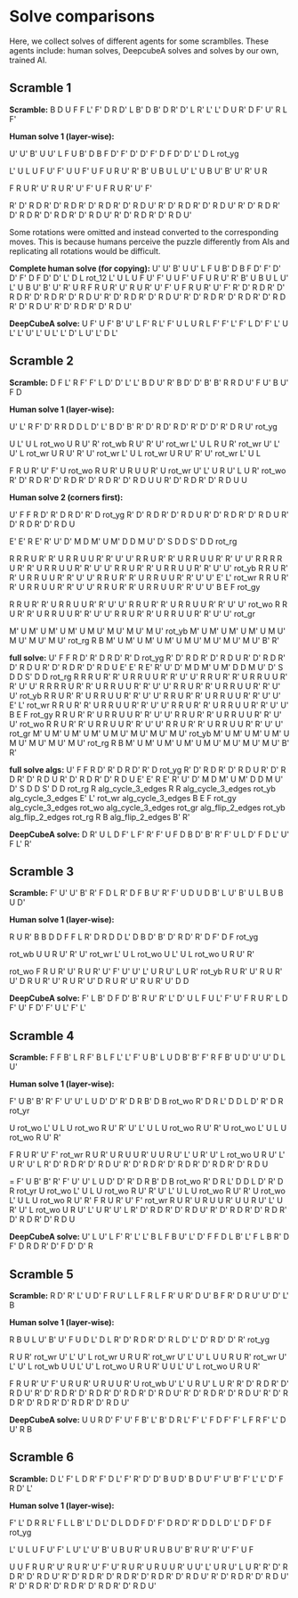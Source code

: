 # Solve comparisons
Here, we collect solves of different agents for some scramblles. These agents include: human solves, DeepcubeA solves and solves by our own, trained AI.

## Scramble 1
**Scramble:**
B D U F F L' F' D R D' L B' D B' D R' D' L R' L' L' D U R' D F' U' R L F'

**Human solve 1 (layer-wise):**
<!-- solve white layer -->
U' U' B' U U' L F U B' D B F D' F' D' D' F' D F D' D' L' D L rot_yg
<!-- solve middle edges -->
L' U L U F U' F' U U F' U F U R U' R' B' U B U L U' L' U B U' B' U' R' U R
<!-- solve yellow edges -->
F R U R' U' R U R' U' F' U F R U R' U' F'
<!-- solve yellow corners -->
R' D' R D R' D' R D R' D' R D R' D' R D U'
R' D' R D R' D' R D U'
R' D' R D R' D' R D R' D' R D R' D' R D U'
R' D' R D R' D' R D U'

Some rotations were omitted and instead converted to the corresponding moves. This is because humans perceive the puzzle differently from AIs and replicating all rotations would be difficult.

**Complete human solve (for copying):**
U' U' B' U U' L F U B' D B F D' F' D' D' F' D F D' D' L' D L rot_12 L' U L U F U' F' U U F' U F U R U' R' B' U B U L U' L' U B U' B' U' R' U R F R U R' U' R U R' U' F' U F R U R' U' F' R' D' R D R' D' R D R' D' R D R' D' R D U' R' D' R D R' D' R D U' R' D' R D R' D' R D R' D' R D R' D' R D U' R' D' R D R' D' R D U'


**DeepCubeA solve:**
U F' U F' B' U' L F' R L' F' U L U R L F' F' L' F' L D' F' L' U L' L' U' L' U L' L' D' L U' L' D L'

## Scramble 2
**Scramble:**
D F L' R F' F' L D' D' L' L' B D U' R' B D' D' B' B' R R D U' F U' B U' F D

**Human solve 1 (layer-wise):**
<!-- layer 1 -->
U' L' R F' D' R R D D L D' L' B D' B' R' D' R D' R D' R' D' D' R' D R U' rot_yg
<!-- layer 2 -->
U L' U L rot_wo U R U' R' rot_wb R U' R' U' rot_wr L' U L R U R' rot_wr U' L' U' L rot_wr U R U' R' U' rot_wr L' U L rot_wr U R U' R' U' rot_wr L' U L
<!-- layer 3 -->
F R U R' U' F' U rot_wo R U R' U R U U R' U rot_wr U' L' U R U' L U R' rot_wo R' D' R D R' D' R D R' D' R D R' D' R D U U R' D' R D R' D' R D U U

**Human solve 2 (corners first):**
<!-- corners -->
U' F F R D' R' D R D' R' D rot_yg R' D' R D R' D' R D U R' D' R D R' D' R D U R' D' R D R' D' R D U
<!-- yellow layer -->
E' E' R E' R' U' D' M D M' U M' D D M U' D' S D D S' D D rot_rg
<!-- layer 2 -->
R R R U R' R' U R R U U R' R' U' U' R R U R' R' U R R U U R' R' U' U' R R R R U R' R' U R R U U R' R' U' U' R R U R' R' U R R U U R' R' U' U' rot_yb R R U R' R' U R R U U R' R' U' U' R R U R' R' U R R U U R' R' U' U' E' L' rot_wr R R U R' R' U R R U U R' R' U' U' R R U R' R' U R R U U R' R' U' U' B E F rot_gy
<!-- layer 3 -->
R R U R' R' U R R U U R' R' U' U' R R U R' R' U R R U U R' R' U' U' rot_wo R R U R' R' U R R U U R' R' U' U' R R U R' R' U R R U U R' R' U' U' rot_gr
<!-- orient edges -->
M' U M' U M' U M' U M U' M U' M U' M U' rot_yb M' U M' U M' U M' U M U' M U' M U' M U' rot_rg R B M' U M' U M' U M' U M U' M U' M U' M U' B' R'

**full solve:**
U' F F R D' R' D R D' R' D rot_yg R' D' R D R' D' R D U R' D' R D R' D' R D U R' D' R D R' D' R D U E' E' R E' R' U' D' M D M' U M' D D M U' D' S D D S' D D rot_rg R R R U R' R' U R R U U R' R' U' U' R R U R' R' U R R U U R' R' U' U' R R R R U R' R' U R R U U R' R' U' U' R R U R' R' U R R U U R' R' U' U' rot_yb R R U R' R' U R R U U R' R' U' U' R R U R' R' U R R U U R' R' U' U' E' L' rot_wr R R U R' R' U R R U U R' R' U' U' R R U R' R' U R R U U R' R' U' U' B E F rot_gy R R U R' R' U R R U U R' R' U' U' R R U R' R' U R R U U R' R' U' U' rot_wo R R U R' R' U R R U U R' R' U' U' R R U R' R' U R R U U R' R' U' U' rot_gr M' U M' U M' U M' U M U' M U' M U' M U' rot_yb M' U M' U M' U M' U M U' M U' M U' M U' rot_rg R B M' U M' U M' U M' U M U' M U' M U' M U' B' R'

**full solve algs:**
U' F F R D' R' D R D' R' D rot_yg R' D' R D R' D' R D U R' D' R D R' D' R D U R' D' R D R' D' R D U E' E' R E' R' U' D' M D M' U M' D D M U' D' S D D S' D D rot_rg R alg_cycle_3_edges R R alg_cycle_3_edges rot_yb alg_cycle_3_edges E' L' rot_wr alg_cycle_3_edges B E F rot_gy alg_cycle_3_edges rot_wo alg_cycle_3_edges rot_gr alg_flip_2_edges rot_yb alg_flip_2_edges rot_rg R B alg_flip_2_edges B' R'


**DeepCubeA solve:**
D R' U L D F' L F' R' F' U F D B D' B' R' F' U L D' F D L' U' F L' R'

## Scramble 3
**Scramble:**
F' U' U' B' R' F D L R' D F B U' R' F' U D U D B' L U' B' U L B U B U D'

**Human solve 1 (layer-wise):**
<!-- layer 1 -->
R U R' B B D D F F L R' D R D D L' D B D' B' D' R D' R' D F' D F rot_yg
<!-- layer 2 -->
rot_wb U U R U' R' U' rot_wr L' U L rot_wo U L' U L rot_wo U R U' R'
<!-- layer 3 -->
rot_wo F R U R' U' R U R' U' F' U' U' L' U R U' L U R' rot_yb R U R' U' R U R' U' D R U R' U' R U R' U' D R U R' U' R U R' U' D D

**DeepCubeA solve:**
F' L B' D F D' B' R U' R' L' D' U L F U L' F' U' F R U R' L D F' U' F D' F' U L' F' L'

## Scramble 4
**Scramble:**
F F B' L R F' B L F L' L' F' U B' L U D B' B' F' R F B' U D' U' U' D L U'

**Human solve 1 (layer-wise):**
<!-- layer 1 -->
F' U B' B' R' F' U' U' L U D' D' R' D R B' D B rot_wo R' D R L' D D L D' R' D R rot_yr
<!-- layer 2 -->
U rot_wo L' U L U rot_wo R U' R' U' L' U L U rot_wo R U' R' U rot_wo L' U L U rot_wo R U' R'
<!-- layer 3 -->
F R U R' U' F' rot_wr R U R' U R U U R' U U R U' L' U R' U' L rot_wo U R U' L' U R' U' L R' D' R D R' D' R D U' R' D' R D R' D' R D R' D' R D R' D' R D U

= F' U B' B' R' F' U' U' L U D' D' R' D R B' D B rot_wo R' D R L' D D L D' R' D R rot_yr U rot_wo L' U L U rot_wo R U' R' U' L' U L U rot_wo R U' R' U rot_wo L' U L U rot_wo R U' R' F R U R' U' F' rot_wr R U R' U R U U R' U U R U' L' U R' U' L rot_wo U R U' L' U R' U' L R' D' R D R' D' R D U' R' D' R D R' D' R D R' D' R D R' D' R D U

**DeepCubeA solve:**
U' L U' L F' R' L' L' B L F B U' L' D' F F D L B' L' F L B R' D F' D R D R' D' F D' D' R

## Scramble 5
**Scramble:**
R D' R' L' U D' F R U' L L F R L F R' U R' D U' B F R' D R U' U' D' L' B

**Human solve 1 (layer-wise):**
<!-- layer 1 -->
R B U L U' B' U' F U D L' D L R' D' R D R' D' R L D' L' D' R D' D' R' rot_yg
<!-- layer 2 -->
R U R' rot_wr U' L' U' L rot_wr U R U R' rot_wr U' L' U' L U U R U R' rot_wr U' L' U' L rot_wb U U L' U' L rot_wo U R U R' U U L' U' L rot_wo U R U R'
<!-- layer 3 -->
F R U R' U' F' U R U R' U R U U R' U rot_wb U' L' U R U' L U R' R' D' R D R' D' R D U' R' D' R D R' D' R D R' D' R D R' D' R D U' R' D' R D R' D' R D U' R' D' R D R' D' R D R' D' R D R' D' R D U'

**DeepCubeA solve:**
U U R D' F' U' F B' L' B' D R L' F' L' F D F' F' L F R F' L' D U' R B

## Scramble 6
**Scramble:**
D L' F' L D R' F' D L' F' R' D' D' B U D' B D U' F' U' B' F' L' L' D' F R D' L'

**Human solve 1 (layer-wise):**
<!-- layer 1 -->
F' L' D R R L' F L L B' L' D L' D L D D F D' F' D R D' R' D D L D' L' D F' D F rot_yg
<!-- layer 2 -->
L' U L U F U' F' L U' L' U' B' U B 
U R' U R U B U' B' R U' R' U' F' U F
<!-- layer 3 -->
U U F R U R' U' R U R' U' F' U' R U R' U R U U R' U U' L' U R U' L U R' R' D' R D R' D' R D U' R' D' R D R' D' R D R' D' R D R' D' R D U' R' D' R D R' D' R D U' R' D' R D R' D' R D R' D' R D R' D' R D U'
